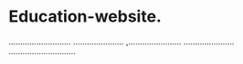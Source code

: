 # Education-website.
...........................
......................
,.......................
......................
.............................
